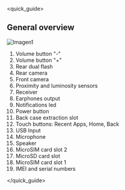 <quick_guide>
## General overview

![Imagen1]()

1.	Volume button "-"
2.	Volume button "+"
3.	Rear dual flash
4.	Rear camera
5.	Front camera
6.	Proximity and luminosity sensors
7.	Receiver
8.	Earphones output
9.	Notifications led
10.	Power button
11.	Back case extraction slot
12. Touch buttons: Recent Apps, Home, Back
13. USB Input
14. Microphone
15. Speaker
16. MicroSIM card slot 2
17. MicroSD card slot
18. MicroSIM card slot 1
19. IMEI and serial numbers

</quick_guide>

